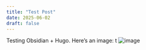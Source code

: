 ```yaml
---
title: "Test Post"
date: 2025-06-02
draft: false
---
```


Testing Obsidian + Hugo. Here’s an image:
t
![image](assets/attachments/cycles.png)

